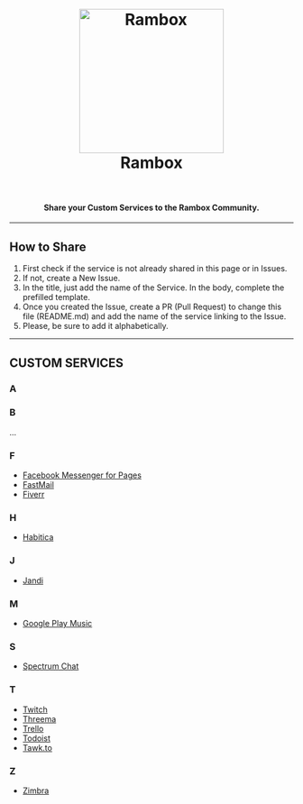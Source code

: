 <h1 align="center">
  <br>
  <a href="http://rambox.pro"><img src="https://raw.githubusercontent.com/saenzramiro/rambox/master/resources/Icon.png" width="256px" alt="Rambox"></a>
  <br>
  Rambox
  <br>
  <br>
</h1>

<h4 align="center">Share your Custom Services to the Rambox Community.</h4>

----------

## How to Share

1. First check if the service is not already shared in this page or in Issues.
2. If not, create a New Issue.
3. In the title, just add the name of the Service. In the body, complete the prefilled template.
4. Once you created the Issue, create a PR (Pull Request) to change this file (README.md) and add the name of the service linking to the Issue.
5. Please, be sure to add it alphabetically.

----------

## CUSTOM SERVICES

### A
### B
...

### F
- [Facebook Messenger for Pages](https://github.com/saenzramiro/rambox-services-contrib/issues/14)
- [FastMail](https://github.com/saenzramiro/rambox-services-contrib/issues/6)
- [Fiverr](https://github.com/saenzramiro/rambox-services-contrib/issues/32)

### H
- [Habitica](https://github.com/saenzramiro/rambox-services-contrib/issues/8)

### J
- [Jandi](https://github.com/saenzramiro/rambox-services-contrib/issues/10)

### M
- [Google Play Music](https://github.com/saenzramiro/rambox-services-contrib/issues/26)

### S
- [Spectrum Chat](https://github.com/saenzramiro/rambox-services-contrib/issues/15)

### T
- [Twitch](https://github.com/saenzramiro/rambox-services-contrib/issues/1)
- [Threema](https://github.com/saenzramiro/rambox-services-contrib/issues/12)
- [Trello](https://github.com/saenzramiro/rambox-services-contrib/issues/18)
- [Todoist](https://github.com/saenzramiro/rambox-services-contrib/issues/19)
- [Tawk.to](https://github.com/saenzramiro/rambox-services-contrib/issues/21)

### Z
- [Zimbra](https://github.com/saenzramiro/rambox-services-contrib/issues/3)

